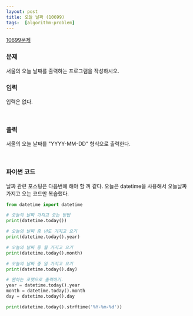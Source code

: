```yaml
---
layout: post
title: 오늘 날짜 (10699)
tags:  [algorithm-problem]
---
```


[10699문제](https://www.acmicpc.net/problem/10699)

### 문제
서울의 오늘 날짜를 출력하는 프로그램을 작성하시오.

### 입력
입력은 없다.


&nbsp;

### 출력
서울의 오늘 날짜를 "YYYY-MM-DD" 형식으로 출력한다.

&nbsp;

### 파이썬 코드

날짜 관련 포스팅은 다음번에 해야 할 꺼 같다. 오늘은 datetime을 사용해서 오늘날짜 가지고 오는 코드만 복습했다.
~~~python
from datetime import datetime

# 오늘의 날짜 가지고 오는 방법
print(datetime.today())

# 오늘의 날짜 중 년도 가지고 오기
print(datetime.today().year)

# 오늘의 날짜 중 월 가지고 오기
print(datetime.today().month)

# 오늘의 날짜 중 일 가지고 오기
print(datetime.today().day)

# 원하는 포맷으로 출력하기.
year = datetime.today().year
month = datetime.today().month
day = datetime.today().day

print(datetime.today().strftime('%Y-%m-%d'))
~~~
